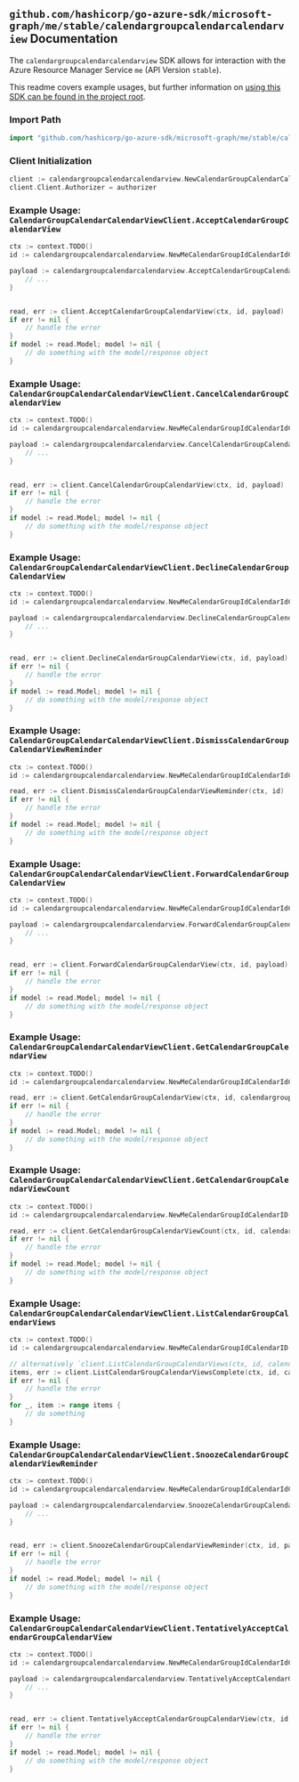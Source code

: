 
## `github.com/hashicorp/go-azure-sdk/microsoft-graph/me/stable/calendargroupcalendarcalendarview` Documentation

The `calendargroupcalendarcalendarview` SDK allows for interaction with the Azure Resource Manager Service `me` (API Version `stable`).

This readme covers example usages, but further information on [using this SDK can be found in the project root](https://github.com/hashicorp/go-azure-sdk/tree/main/docs).

### Import Path

```go
import "github.com/hashicorp/go-azure-sdk/microsoft-graph/me/stable/calendargroupcalendarcalendarview"
```


### Client Initialization

```go
client := calendargroupcalendarcalendarview.NewCalendarGroupCalendarCalendarViewClientWithBaseURI("https://management.azure.com")
client.Client.Authorizer = authorizer
```


### Example Usage: `CalendarGroupCalendarCalendarViewClient.AcceptCalendarGroupCalendarView`

```go
ctx := context.TODO()
id := calendargroupcalendarcalendarview.NewMeCalendarGroupIdCalendarIdCalendarViewID("calendarGroupIdValue", "calendarIdValue", "eventIdValue")

payload := calendargroupcalendarcalendarview.AcceptCalendarGroupCalendarViewRequest{
	// ...
}


read, err := client.AcceptCalendarGroupCalendarView(ctx, id, payload)
if err != nil {
	// handle the error
}
if model := read.Model; model != nil {
	// do something with the model/response object
}
```


### Example Usage: `CalendarGroupCalendarCalendarViewClient.CancelCalendarGroupCalendarView`

```go
ctx := context.TODO()
id := calendargroupcalendarcalendarview.NewMeCalendarGroupIdCalendarIdCalendarViewID("calendarGroupIdValue", "calendarIdValue", "eventIdValue")

payload := calendargroupcalendarcalendarview.CancelCalendarGroupCalendarViewRequest{
	// ...
}


read, err := client.CancelCalendarGroupCalendarView(ctx, id, payload)
if err != nil {
	// handle the error
}
if model := read.Model; model != nil {
	// do something with the model/response object
}
```


### Example Usage: `CalendarGroupCalendarCalendarViewClient.DeclineCalendarGroupCalendarView`

```go
ctx := context.TODO()
id := calendargroupcalendarcalendarview.NewMeCalendarGroupIdCalendarIdCalendarViewID("calendarGroupIdValue", "calendarIdValue", "eventIdValue")

payload := calendargroupcalendarcalendarview.DeclineCalendarGroupCalendarViewRequest{
	// ...
}


read, err := client.DeclineCalendarGroupCalendarView(ctx, id, payload)
if err != nil {
	// handle the error
}
if model := read.Model; model != nil {
	// do something with the model/response object
}
```


### Example Usage: `CalendarGroupCalendarCalendarViewClient.DismissCalendarGroupCalendarViewReminder`

```go
ctx := context.TODO()
id := calendargroupcalendarcalendarview.NewMeCalendarGroupIdCalendarIdCalendarViewID("calendarGroupIdValue", "calendarIdValue", "eventIdValue")

read, err := client.DismissCalendarGroupCalendarViewReminder(ctx, id)
if err != nil {
	// handle the error
}
if model := read.Model; model != nil {
	// do something with the model/response object
}
```


### Example Usage: `CalendarGroupCalendarCalendarViewClient.ForwardCalendarGroupCalendarView`

```go
ctx := context.TODO()
id := calendargroupcalendarcalendarview.NewMeCalendarGroupIdCalendarIdCalendarViewID("calendarGroupIdValue", "calendarIdValue", "eventIdValue")

payload := calendargroupcalendarcalendarview.ForwardCalendarGroupCalendarViewRequest{
	// ...
}


read, err := client.ForwardCalendarGroupCalendarView(ctx, id, payload)
if err != nil {
	// handle the error
}
if model := read.Model; model != nil {
	// do something with the model/response object
}
```


### Example Usage: `CalendarGroupCalendarCalendarViewClient.GetCalendarGroupCalendarView`

```go
ctx := context.TODO()
id := calendargroupcalendarcalendarview.NewMeCalendarGroupIdCalendarIdCalendarViewID("calendarGroupIdValue", "calendarIdValue", "eventIdValue")

read, err := client.GetCalendarGroupCalendarView(ctx, id, calendargroupcalendarcalendarview.DefaultGetCalendarGroupCalendarViewOperationOptions())
if err != nil {
	// handle the error
}
if model := read.Model; model != nil {
	// do something with the model/response object
}
```


### Example Usage: `CalendarGroupCalendarCalendarViewClient.GetCalendarGroupCalendarViewCount`

```go
ctx := context.TODO()
id := calendargroupcalendarcalendarview.NewMeCalendarGroupIdCalendarID("calendarGroupIdValue", "calendarIdValue")

read, err := client.GetCalendarGroupCalendarViewCount(ctx, id, calendargroupcalendarcalendarview.DefaultGetCalendarGroupCalendarViewCountOperationOptions())
if err != nil {
	// handle the error
}
if model := read.Model; model != nil {
	// do something with the model/response object
}
```


### Example Usage: `CalendarGroupCalendarCalendarViewClient.ListCalendarGroupCalendarViews`

```go
ctx := context.TODO()
id := calendargroupcalendarcalendarview.NewMeCalendarGroupIdCalendarID("calendarGroupIdValue", "calendarIdValue")

// alternatively `client.ListCalendarGroupCalendarViews(ctx, id, calendargroupcalendarcalendarview.DefaultListCalendarGroupCalendarViewsOperationOptions())` can be used to do batched pagination
items, err := client.ListCalendarGroupCalendarViewsComplete(ctx, id, calendargroupcalendarcalendarview.DefaultListCalendarGroupCalendarViewsOperationOptions())
if err != nil {
	// handle the error
}
for _, item := range items {
	// do something
}
```


### Example Usage: `CalendarGroupCalendarCalendarViewClient.SnoozeCalendarGroupCalendarViewReminder`

```go
ctx := context.TODO()
id := calendargroupcalendarcalendarview.NewMeCalendarGroupIdCalendarIdCalendarViewID("calendarGroupIdValue", "calendarIdValue", "eventIdValue")

payload := calendargroupcalendarcalendarview.SnoozeCalendarGroupCalendarViewReminderRequest{
	// ...
}


read, err := client.SnoozeCalendarGroupCalendarViewReminder(ctx, id, payload)
if err != nil {
	// handle the error
}
if model := read.Model; model != nil {
	// do something with the model/response object
}
```


### Example Usage: `CalendarGroupCalendarCalendarViewClient.TentativelyAcceptCalendarGroupCalendarView`

```go
ctx := context.TODO()
id := calendargroupcalendarcalendarview.NewMeCalendarGroupIdCalendarIdCalendarViewID("calendarGroupIdValue", "calendarIdValue", "eventIdValue")

payload := calendargroupcalendarcalendarview.TentativelyAcceptCalendarGroupCalendarViewRequest{
	// ...
}


read, err := client.TentativelyAcceptCalendarGroupCalendarView(ctx, id, payload)
if err != nil {
	// handle the error
}
if model := read.Model; model != nil {
	// do something with the model/response object
}
```
